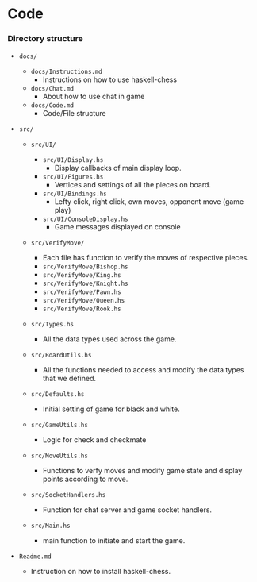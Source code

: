 # Code

### Directory structure

* `docs/`

  * `docs/Instructions.md`
    * Instructions on how to use haskell-chess
  * `docs/Chat.md`
    * About how to use chat in game
  * `docs/Code.md`
    * Code/File structure

* `src/`

  * `src/UI/`
    * `src/UI/Display.hs`
      * Display callbacks of main display loop.
    * `src/UI/Figures.hs`
      * Vertices and settings of all the pieces on board.
    * `src/UI/Bindings.hs`
      * Lefty click, right click, own moves, opponent move (game play)
    * `src/UI/ConsoleDisplay.hs`
      * Game messages displayed on console

  * `src/VerifyMove/`
    * Each file has function to verify the moves of respective pieces.
    * `src/VerifyMove/Bishop.hs`
    * `src/VerifyMove/King.hs`
    * `src/VerifyMove/Knight.hs`
    * `src/VerifyMove/Pawn.hs`
    * `src/VerifyMove/Queen.hs`
    * `src/VerifyMove/Rook.hs`

  * `src/Types.hs`
    * All the data types used across the game.

  * `src/BoardUtils.hs`
    * All the functions needed to access and modify the data types that we defined.

  * `src/Defaults.hs`
    * Initial setting of game for black and white.

  * `src/GameUtils.hs`
    * Logic for check and checkmate

  * `src/MoveUtils.hs`
    * Functions to verfy moves and modify game state and display points according to move.

  * `src/SocketHandlers.hs`
    * Function for chat server and game socket handlers.

  * `src/Main.hs`
    * main function to initiate and start the game.
    
* `Readme.md`
  * Instruction on how to install haskell-chess.
